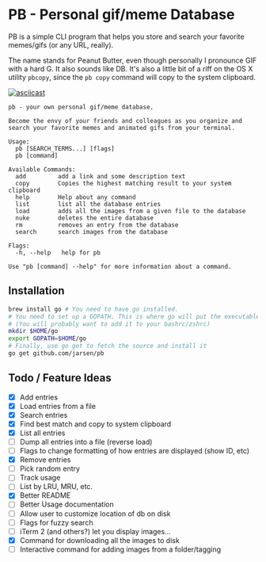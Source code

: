 # PB - Personal gif/meme Database

PB is a simple CLI program that helps you store and search your favorite memes/gifs (or any URL, really).

The name stands for Peanut Butter, even though personally I pronounce GIF with a hard G. It also sounds like DB. It's also a little bit of a riff on the OS X utility `pbcopy`, since the `pb copy` command will copy to the system clipboard.

[![asciicast](https://asciinema.org/a/167213.png)](https://asciinema.org/a/167213)

```
pb - your own personal gif/meme database.

Become the envy of your friends and colleagues as you organize and search your favorite memes and animated gifs from your terminal.

Usage:
  pb [SEARCH_TERMS...] [flags]
  pb [command]

Available Commands:
  add         add a link and some description text
  copy        Copies the highest matching result to your system clipboard
  help        Help about any command
  list        list all the database entries
  load        adds all the images from a given file to the database
  nuke        deletes the entire database
  rm          removes an entry from the database
  search      search images from the database

Flags:
  -h, --help   help for pb

Use "pb [command] --help" for more information about a command.
```

## Installation

```bash
brew install go # You need to have go installed.
# You need to set up a GOPATH. This is where go will put the executable binary.
# (You will probably want to add it to your bashrc/zshrc)
mkdir $HOME/go
export GOPATH=$HOME/go
# Finally, use go get to fetch the source and install it
go get github.com/jarsen/pb
```

## Todo / Feature Ideas

- [x] Add entries
- [x] Load entries from a file
- [x] Search entries
- [x] Find best match and copy to system clipboard
- [x] List all entries
- [ ] Dump all entries into a file (reverse load)
- [ ] Flags to change formatting of how entries are displayed (show ID, etc)
- [x] Remove entries
- [ ] Pick random entry
- [ ] Track usage
- [ ] List by LRU, MRU, etc.
- [x] Better README
- [ ] Better Usage documentation
- [ ] Allow user to customize location of db on disk
- [ ] Flags for fuzzy search
- [ ] iTerm 2 (and others?) let you display images...
- [x] Command for downloading all the images to disk
- [ ] Interactive command for adding images from a folder/tagging
